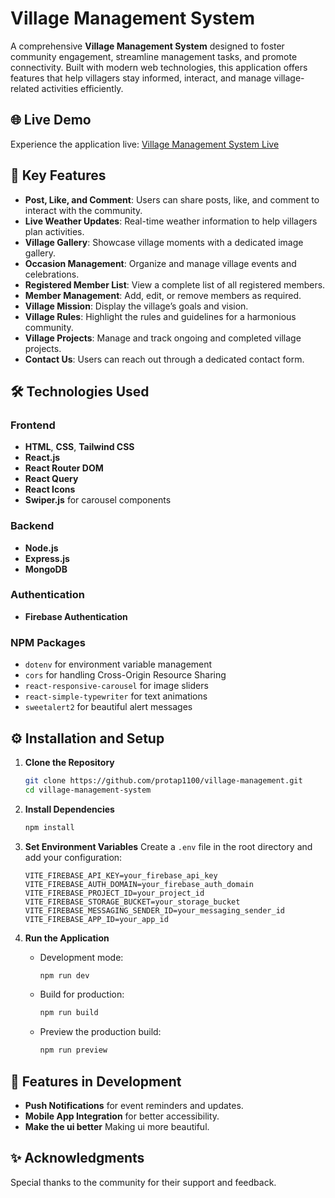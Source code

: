 # Village Management System

A comprehensive **Village Management System** designed to foster community engagement, streamline management tasks, and promote connectivity. Built with modern web technologies, this application offers features that help villagers stay informed, interact, and manage village-related activities efficiently.

## 🌐 Live Demo

Experience the application live: [Village Management System Live](https://village-management-39944.web.app/)

## 🚀 Key Features

- **Post, Like, and Comment**: Users can share posts, like, and comment to interact with the community.
- **Live Weather Updates**: Real-time weather information to help villagers plan activities.
- **Village Gallery**: Showcase village moments with a dedicated image gallery.
- **Occasion Management**: Organize and manage village events and celebrations.
- **Registered Member List**: View a complete list of all registered members.
- **Member Management**: Add, edit, or remove members as required.
- **Village Mission**: Display the village’s goals and vision.
- **Village Rules**: Highlight the rules and guidelines for a harmonious community.
- **Village Projects**: Manage and track ongoing and completed village projects.
- **Contact Us**: Users can reach out through a dedicated contact form.

## 🛠️ Technologies Used

### Frontend
- **HTML**, **CSS**, **Tailwind CSS**
- **React.js**
- **React Router DOM**
- **React Query**
- **React Icons**
- **Swiper.js** for carousel components

### Backend
- **Node.js**
- **Express.js**
- **MongoDB**

### Authentication
- **Firebase Authentication**

### NPM Packages
- `dotenv` for environment variable management
- `cors` for handling Cross-Origin Resource Sharing
- `react-responsive-carousel` for image sliders
- `react-simple-typewriter` for text animations
- `sweetalert2` for beautiful alert messages

## ⚙️ Installation and Setup

1. **Clone the Repository**
   ```bash
   git clone https://github.com/protap1100/village-management.git
   cd village-management-system
   ```

2. **Install Dependencies**
   ```bash
   npm install
   ```

3. **Set Environment Variables**
   Create a `.env` file in the root directory and add your configuration:
   ```env
   VITE_FIREBASE_API_KEY=your_firebase_api_key
   VITE_FIREBASE_AUTH_DOMAIN=your_firebase_auth_domain
   VITE_FIREBASE_PROJECT_ID=your_project_id
   VITE_FIREBASE_STORAGE_BUCKET=your_storage_bucket
   VITE_FIREBASE_MESSAGING_SENDER_ID=your_messaging_sender_id
   VITE_FIREBASE_APP_ID=your_app_id
   ```

4. **Run the Application**
   - Development mode:
     ```bash
     npm run dev
     ```
   - Build for production:
     ```bash
     npm run build
     ```
   - Preview the production build:
     ```bash
     npm run preview
     ```


## 🌟 Features in Development

- **Push Notifications** for event reminders and updates.
- **Mobile App Integration** for better accessibility.
- **Make the ui better** Making ui more beautiful.


## ✨ Acknowledgments

Special thanks to the community for their support and feedback.
